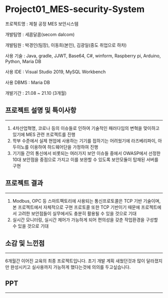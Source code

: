 # Project01_MES-security-System

프로젝트명 : 제철 공정 MES 보안시스템

개발팀명 : 세콤달콤(secom dalcom)

개발팀원 : 박경인(팀장), 이동희(본인), 김광일(중도 취업으로 하차)

사용 기술 : Java, gradle, JJWT, Base64, C#, winform, Raspberry pi, Arduino, Python, Maria DB

사용 IDE : Visual Studio 2019, MySQL Workbench

사용 DBMS : Maria DB

개발기간 : 21.08 ~ 21.10 (3개월)

## 프로젝트 설명 및 특이사항

---

1. 4차산업혁명, 코로나 등의 이슈들로 인하여 기술적인 패러다임의 변혁을 맞이하고 있기에 MES 관련 프로젝트를 진행
2. 학부 수준에서 실제 현업에 사용하는 기기를 접하기는 어려웠기에 라즈베리파이, 아두이노를 이용하여 하드웨어단을 가정하여 진행
3. 기기들 간의 통신에서 비롯되는 여러가지 보안 이슈들 중에서 OWASP에서 선정한 10대 보안점을 중점으로 가지고 이를 보완할 수 있도록 보안모듈이 탑재된 서버를 구현  
  


## 프로젝트 결과

---

1. Modbus, OPC 등 스마트팩토리에 사용되는 통신프로토콜은 TCP 기반 기술이며, 본 프로젝트에서 자체적으로 구현 프로토콜 또한 TCP 기반이기 때문에 프로젝트에서 고려한 보안점들이 실무에서도 충분히 활용될 수 있을 것으로 기대  
2. 실시간 모니터링, 실시간 제어가 가능하게 되어 편의성을 갖춘 작업환경을 구성할 수 있을 것으로 기대

## 소감 및 느낀점

---

6개월간 이어진 교육의 최종 프로젝트입니다. 초기 개발 계획 새웠던것과 많이 달라졌지만 완성시키고 실사용까지 가능하게 했다는것에 의의를 두고싶습니다.  

## PPT

---


